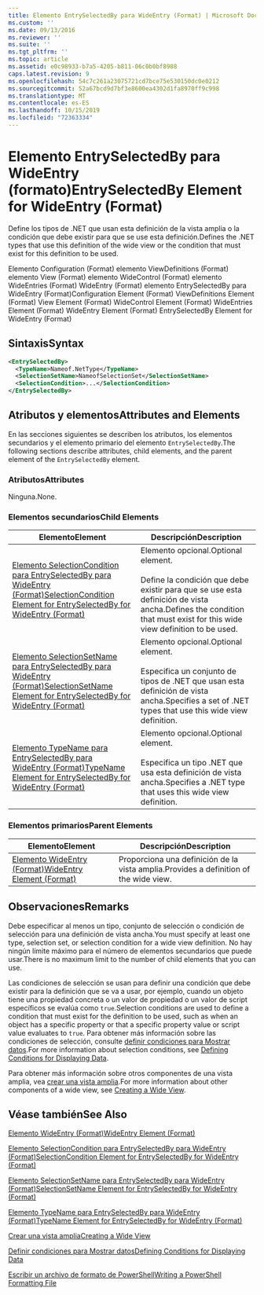 ```yaml
---
title: Elemento EntrySelectedBy para WideEntry (Format) | Microsoft Docs
ms.custom: ''
ms.date: 09/13/2016
ms.reviewer: ''
ms.suite: ''
ms.tgt_pltfrm: ''
ms.topic: article
ms.assetid: e0c98933-b7a5-4205-b811-06c0b0bf8988
caps.latest.revision: 9
ms.openlocfilehash: 54c7c261a23075721cd7bce75e530150dc0e0212
ms.sourcegitcommit: 52a67bcd9d7bf3e8600ea4302d1fa8970ff9c998
ms.translationtype: MT
ms.contentlocale: es-ES
ms.lasthandoff: 10/15/2019
ms.locfileid: "72363334"
---
```

# <a name="entryselectedby-element-for-wideentry-format"></a><span data-ttu-id="abe4c-102">Elemento EntrySelectedBy para WideEntry (formato)</span><span class="sxs-lookup"><span data-stu-id="abe4c-102">EntrySelectedBy Element for WideEntry (Format)</span></span>

<span data-ttu-id="abe4c-103">Define los tipos de .NET que usan esta definición de la vista amplia o la condición que debe existir para que se use esta definición.</span><span class="sxs-lookup"><span data-stu-id="abe4c-103">Defines the .NET types that use this definition of the wide view or the condition that must exist for this definition to be used.</span></span>

<span data-ttu-id="abe4c-104">Elemento Configuration (Format) elemento ViewDefinitions (Format) elemento View (Format) elemento WideControl (Format) elemento WideEntries (Format) WideEntry (Format) elemento EntrySelectedBy para WideEntry (Format)</span><span class="sxs-lookup"><span data-stu-id="abe4c-104">Configuration Element (Format) ViewDefinitions Element (Format) View Element (Format) WideControl Element (Format) WideEntries Element (Format) WideEntry Element (Format) EntrySelectedBy Element for WideEntry (Format)</span></span>

## <a name="syntax"></a><span data-ttu-id="abe4c-105">Sintaxis</span><span class="sxs-lookup"><span data-stu-id="abe4c-105">Syntax</span></span>

```xml
<EntrySelectedBy>
  <TypeName>Nameof.NetType</TypeName>
  <SelectionSetName>NameofSelectionSet</SelectionSetName>
  <SelectionCondition>...</SelectionCondition>
</EntrySelectedBy>
```

## <a name="attributes-and-elements"></a><span data-ttu-id="abe4c-106">Atributos y elementos</span><span class="sxs-lookup"><span data-stu-id="abe4c-106">Attributes and Elements</span></span>

<span data-ttu-id="abe4c-107">En las secciones siguientes se describen los atributos, los elementos secundarios y el elemento primario del elemento `EntrySelectedBy`.</span><span class="sxs-lookup"><span data-stu-id="abe4c-107">The following sections describe attributes, child elements, and the parent element of the `EntrySelectedBy` element.</span></span>

### <a name="attributes"></a><span data-ttu-id="abe4c-108">Atributos</span><span class="sxs-lookup"><span data-stu-id="abe4c-108">Attributes</span></span>

<span data-ttu-id="abe4c-109">Ninguna.</span><span class="sxs-lookup"><span data-stu-id="abe4c-109">None.</span></span>

### <a name="child-elements"></a><span data-ttu-id="abe4c-110">Elementos secundarios</span><span class="sxs-lookup"><span data-stu-id="abe4c-110">Child Elements</span></span>

|<span data-ttu-id="abe4c-111">Elemento</span><span class="sxs-lookup"><span data-stu-id="abe4c-111">Element</span></span>|<span data-ttu-id="abe4c-112">Descripción</span><span class="sxs-lookup"><span data-stu-id="abe4c-112">Description</span></span>|
|-------------|-----------------|
|[<span data-ttu-id="abe4c-113">Elemento SelectionCondition para EntrySelectedBy para WideEntry (Format)</span><span class="sxs-lookup"><span data-stu-id="abe4c-113">SelectionCondition Element for EntrySelectedBy for WideEntry (Format)</span></span>](./selectioncondition-element-for-entryselectedby-for-widecontrol-format.md)|<span data-ttu-id="abe4c-114">Elemento opcional.</span><span class="sxs-lookup"><span data-stu-id="abe4c-114">Optional element.</span></span><br /><br /> <span data-ttu-id="abe4c-115">Define la condición que debe existir para que se use esta definición de vista ancha.</span><span class="sxs-lookup"><span data-stu-id="abe4c-115">Defines the condition that must exist for this wide view definition to be used.</span></span>|
|[<span data-ttu-id="abe4c-116">Elemento SelectionSetName para EntrySelectedBy para WideEntry (Format)</span><span class="sxs-lookup"><span data-stu-id="abe4c-116">SelectionSetName Element for EntrySelectedBy for WideEntry (Format)</span></span>](./selectionsetname-element-for-entryselectedby-for-widecontrol-format.md)|<span data-ttu-id="abe4c-117">Elemento opcional.</span><span class="sxs-lookup"><span data-stu-id="abe4c-117">Optional element.</span></span><br /><br /> <span data-ttu-id="abe4c-118">Especifica un conjunto de tipos de .NET que usan esta definición de vista ancha.</span><span class="sxs-lookup"><span data-stu-id="abe4c-118">Specifies a set of .NET types that use this wide view definition.</span></span>|
|[<span data-ttu-id="abe4c-119">Elemento TypeName para EntrySelectedBy para WideEntry (Format)</span><span class="sxs-lookup"><span data-stu-id="abe4c-119">TypeName Element for EntrySelectedBy for WideEntry (Format)</span></span>](./typename-element-for-entryselectedby-for-wideentry-format.md)|<span data-ttu-id="abe4c-120">Elemento opcional.</span><span class="sxs-lookup"><span data-stu-id="abe4c-120">Optional element.</span></span><br /><br /> <span data-ttu-id="abe4c-121">Especifica un tipo .NET que usa esta definición de vista ancha.</span><span class="sxs-lookup"><span data-stu-id="abe4c-121">Specifies a .NET type that uses this wide view definition.</span></span>|

### <a name="parent-elements"></a><span data-ttu-id="abe4c-122">Elementos primarios</span><span class="sxs-lookup"><span data-stu-id="abe4c-122">Parent Elements</span></span>

|<span data-ttu-id="abe4c-123">Elemento</span><span class="sxs-lookup"><span data-stu-id="abe4c-123">Element</span></span>|<span data-ttu-id="abe4c-124">Descripción</span><span class="sxs-lookup"><span data-stu-id="abe4c-124">Description</span></span>|
|-------------|-----------------|
|[<span data-ttu-id="abe4c-125">Elemento WideEntry (Format)</span><span class="sxs-lookup"><span data-stu-id="abe4c-125">WideEntry Element (Format)</span></span>](./wideentry-element-for-widecontrol-format.md)|<span data-ttu-id="abe4c-126">Proporciona una definición de la vista amplia.</span><span class="sxs-lookup"><span data-stu-id="abe4c-126">Provides a definition of the wide view.</span></span>|

## <a name="remarks"></a><span data-ttu-id="abe4c-127">Observaciones</span><span class="sxs-lookup"><span data-stu-id="abe4c-127">Remarks</span></span>

<span data-ttu-id="abe4c-128">Debe especificar al menos un tipo, conjunto de selección o condición de selección para una definición de vista ancha.</span><span class="sxs-lookup"><span data-stu-id="abe4c-128">You must specify at least one type, selection set, or selection condition for a wide view definition.</span></span> <span data-ttu-id="abe4c-129">No hay ningún límite máximo para el número de elementos secundarios que puede usar.</span><span class="sxs-lookup"><span data-stu-id="abe4c-129">There is no maximum limit to the number of child elements that you can use.</span></span>

<span data-ttu-id="abe4c-130">Las condiciones de selección se usan para definir una condición que debe existir para la definición que se va a usar, por ejemplo, cuando un objeto tiene una propiedad concreta o un valor de propiedad o un valor de script específicos se evalúa como `true`.</span><span class="sxs-lookup"><span data-stu-id="abe4c-130">Selection conditions are used to define a condition that must exist for the definition to be used, such as when an object has a specific property or that a specific property value or script value evaluates to `true`.</span></span> <span data-ttu-id="abe4c-131">Para obtener más información sobre las condiciones de selección, consulte [definir condiciones para Mostrar datos](./defining-conditions-for-displaying-data.md).</span><span class="sxs-lookup"><span data-stu-id="abe4c-131">For more information about selection conditions, see [Defining Conditions for Displaying Data](./defining-conditions-for-displaying-data.md).</span></span>

<span data-ttu-id="abe4c-132">Para obtener más información sobre otros componentes de una vista amplia, vea [crear una vista amplia](./creating-a-wide-view.md).</span><span class="sxs-lookup"><span data-stu-id="abe4c-132">For more information about other components of a wide view, see [Creating a Wide View](./creating-a-wide-view.md).</span></span>

## <a name="see-also"></a><span data-ttu-id="abe4c-133">Véase también</span><span class="sxs-lookup"><span data-stu-id="abe4c-133">See Also</span></span>

[<span data-ttu-id="abe4c-134">Elemento WideEntry (Format)</span><span class="sxs-lookup"><span data-stu-id="abe4c-134">WideEntry Element (Format)</span></span>](./wideentry-element-for-widecontrol-format.md)

[<span data-ttu-id="abe4c-135">Elemento SelectionCondition para EntrySelectedBy para WideEntry (Format)</span><span class="sxs-lookup"><span data-stu-id="abe4c-135">SelectionCondition Element for EntrySelectedBy for WideEntry (Format)</span></span>](./selectioncondition-element-for-entryselectedby-for-widecontrol-format.md)

[<span data-ttu-id="abe4c-136">Elemento SelectionSetName para EntrySelectedBy para WideEntry (Format)</span><span class="sxs-lookup"><span data-stu-id="abe4c-136">SelectionSetName Element for EntrySelectedBy for WideEntry (Format)</span></span>](./selectionsetname-element-for-entryselectedby-for-widecontrol-format.md)

[<span data-ttu-id="abe4c-137">Elemento TypeName para EntrySelectedBy para WideEntry (Format)</span><span class="sxs-lookup"><span data-stu-id="abe4c-137">TypeName Element for EntrySelectedBy for WideEntry (Format)</span></span>](./typename-element-for-entryselectedby-for-wideentry-format.md)

[<span data-ttu-id="abe4c-138">Crear una vista amplia</span><span class="sxs-lookup"><span data-stu-id="abe4c-138">Creating a Wide View</span></span>](./creating-a-wide-view.md)

[<span data-ttu-id="abe4c-139">Definir condiciones para Mostrar datos</span><span class="sxs-lookup"><span data-stu-id="abe4c-139">Defining Conditions for Displaying Data</span></span>](./defining-conditions-for-displaying-data.md)

[<span data-ttu-id="abe4c-140">Escribir un archivo de formato de PowerShell</span><span class="sxs-lookup"><span data-stu-id="abe4c-140">Writing a PowerShell Formatting File</span></span>](./writing-a-powershell-formatting-file.md)
